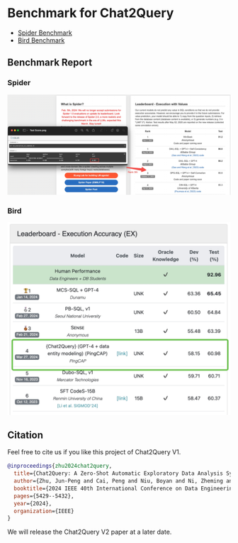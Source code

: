 # Benchmark for Chat2Query

- [Spider Benchmark](./benchmark_spider/README.md)
- [Bird Benchmark](./benchmark_bird/README.md)

## Benchmark Report

### Spider

![Spider](./spider.jpg)

### Bird

![Bird](./bird.jpg)

## Citation

Feel free to cite us if you like this project of Chat2Query V1.

```bibtex
@inproceedings{zhu2024chat2query,
  title={Chat2Query: A Zero-Shot Automatic Exploratory Data Analysis System with Large Language Models},
  author={Zhu, Jun-Peng and Cai, Peng and Niu, Boyan and Ni, Zheming and Xu, Kai and Huang, Jiajun and Wan, Jianwei and Ma, Shengbo and Wang, Bing and Zhang, Donghui and others},
  booktitle={2024 IEEE 40th International Conference on Data Engineering (ICDE)},
  pages={5429--5432},
  year={2024},
  organization={IEEE}
}
```

We will release the Chat2Query V2 paper at a later date.